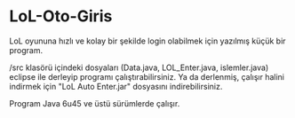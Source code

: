 # LoL-Oto-Giris
LoL oyununa hızlı ve kolay bir şekilde login olabilmek için yazılmış küçük bir program.

/src klasörü içindeki dosyaları (Data.java, LOL_Enter.java, islemler.java) eclipse ile derleyip programı çalıştırabilirsiniz. Ya da derlenmiş,  çalışır halini indirmek için "LoL Auto Enter.jar" dosyasını indirebilirsiniz.

Program Java 6u45 ve üstü sürümlerde çalışır.

